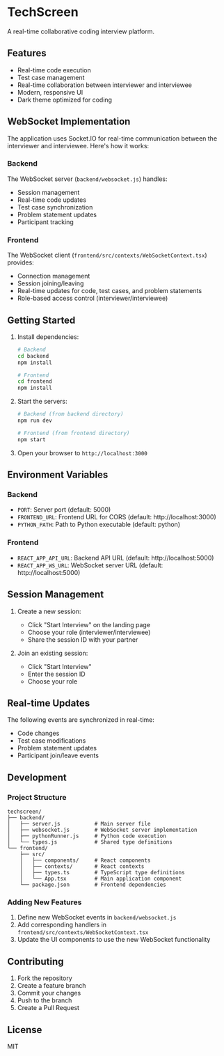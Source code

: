 # TechScreen

A real-time collaborative coding interview platform.

## Features

- Real-time code execution
- Test case management
- Real-time collaboration between interviewer and interviewee
- Modern, responsive UI
- Dark theme optimized for coding

## WebSocket Implementation

The application uses Socket.IO for real-time communication between the interviewer and interviewee. Here's how it works:

### Backend

The WebSocket server (`backend/websocket.js`) handles:
- Session management
- Real-time code updates
- Test case synchronization
- Problem statement updates
- Participant tracking

### Frontend

The WebSocket client (`frontend/src/contexts/WebSocketContext.tsx`) provides:
- Connection management
- Session joining/leaving
- Real-time updates for code, test cases, and problem statements
- Role-based access control (interviewer/interviewee)

## Getting Started

1. Install dependencies:
   ```bash
   # Backend
   cd backend
   npm install

   # Frontend
   cd frontend
   npm install
   ```

2. Start the servers:
   ```bash
   # Backend (from backend directory)
   npm run dev

   # Frontend (from frontend directory)
   npm start
   ```

3. Open your browser to `http://localhost:3000`

## Environment Variables

### Backend
- `PORT`: Server port (default: 5000)
- `FRONTEND_URL`: Frontend URL for CORS (default: http://localhost:3000)
- `PYTHON_PATH`: Path to Python executable (default: python)

### Frontend
- `REACT_APP_API_URL`: Backend API URL (default: http://localhost:5000)
- `REACT_APP_WS_URL`: WebSocket server URL (default: http://localhost:5000)

## Session Management

1. Create a new session:
   - Click "Start Interview" on the landing page
   - Choose your role (interviewer/interviewee)
   - Share the session ID with your partner

2. Join an existing session:
   - Click "Start Interview"
   - Enter the session ID
   - Choose your role

## Real-time Updates

The following events are synchronized in real-time:
- Code changes
- Test case modifications
- Problem statement updates
- Participant join/leave events

## Development

### Project Structure

```
techscreen/
├── backend/
│   ├── server.js           # Main server file
│   ├── websocket.js        # WebSocket server implementation
│   ├── pythonRunner.js     # Python code execution
│   └── types.js            # Shared type definitions
└── frontend/
    ├── src/
    │   ├── components/     # React components
    │   ├── contexts/       # React contexts
    │   ├── types.ts        # TypeScript type definitions
    │   └── App.tsx         # Main application component
    └── package.json        # Frontend dependencies
```

### Adding New Features

1. Define new WebSocket events in `backend/websocket.js`
2. Add corresponding handlers in `frontend/src/contexts/WebSocketContext.tsx`
3. Update the UI components to use the new WebSocket functionality

## Contributing

1. Fork the repository
2. Create a feature branch
3. Commit your changes
4. Push to the branch
5. Create a Pull Request

## License

MIT 